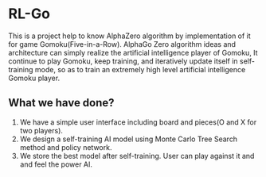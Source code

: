 # RL-Go
This is a project help to know AlphaZero algorithm by implementation of it for game Gomoku(Five-in-a-Row).
AlphaGo Zero algorithm ideas and architecture can simply realize the artificial intelligence player of Gomoku, It continue to play Gomoku, keep training, and iteratively update itself in self-training mode, so as to train an extremely high level artificial intelligence Gomoku player.

## What we have done?
1. We have a simple user interface including board and pieces(O and X for two players).
2. We design a self-training AI model using Monte Carlo Tree Search method and policy network. 
3. We store the best model after self-training. User can play against it and and feel the power AI.
